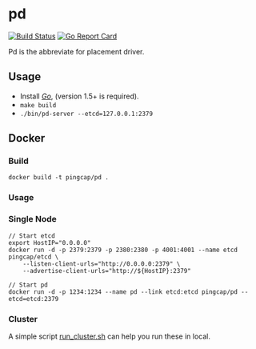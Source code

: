 # pd 

[![Build Status](https://travis-ci.org/pingcap/pd.svg?branch=master)](https://travis-ci.org/pingcap/pd)
[![Go Report Card](https://goreportcard.com/badge/github.com/pingcap/pd)](https://goreportcard.com/report/github.com/pingcap/pd)

Pd is the abbreviate for placement driver.

## Usage

+ Install [*Go*](https://golang.org/), (version 1.5+ is required).
+ `make build`
+ `./bin/pd-server --etcd=127.0.0.1:2379`

## Docker

### Build

```
docker build -t pingcap/pd .
```

### Usage

### Single Node

```
// Start etcd
export HostIP="0.0.0.0"
docker run -d -p 2379:2379 -p 2380:2380 -p 4001:4001 --name etcd pingcap/etcd \
    --listen-client-urls="http://0.0.0.0:2379" \
    --advertise-client-urls="http://${HostIP}:2379"

// Start pd
docker run -d -p 1234:1234 --name pd --link etcd:etcd pingcap/pd --etcd=etcd:2379
```

### Cluster

A simple script [run_cluster.sh](./run_cluster.sh) can help you run these in local.